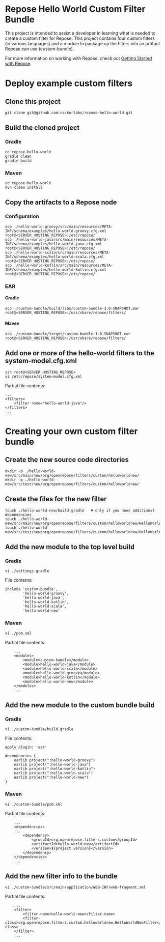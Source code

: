 # Repose Hello World Custom Filter Bundle

This project is intended to assist a developer in learning what is needed to create a custom filter for Repose.
This project contains four custom filters (in various languages) and a module to package up the filters into an
artifact Repose can use (custom-bundle).

For more information on working with Repose, check out [Getting Started with Repose](https://repose.atlassian.net/wiki/display/REPOSE/Getting+Started+with+Repose).

# Deploy example custom filters

## Clone this project
```
git clone git@github.com:rackerlabs/repose-hello-world.git
```

## Build the cloned project
### Gradle
```
cd repose-hello-world
gradle clean
gradle build
```

### Maven
```
cd repose-hello-world
mvn clean install
```

## Copy the artifacts to a Repose node
### Configuration
```
scp ./hello-world-groovy/src/main/resources/META-INF/schema/examples/hello-world-groovy.cfg.xml  root@<SERVER_HOSTING_REPOSE>:/etc/repose/
scp ./hello-world-java/src/main/resources/META-INF/schema/examples/hello-world-java.cfg.xml      root@<SERVER_HOSTING_REPOSE>:/etc/repose/
scp ./hello-world-scala/src/main/resources/META-INF/schema/examples/hello-world-scala.cfg.xml    root@<SERVER_HOSTING_REPOSE>:/etc/repose/
scp ./hello-world-kotlin/src/main/resources/META-INF/schema/examples/hello-world-kotlin.cfg.xml  root@<SERVER_HOSTING_REPOSE>:/etc/repose/
```

### EAR
#### Gradle
```
scp ./custom-bundle/build/libs/custom-bundle-1.0-SNAPSHOT.ear root@<SERVER_HOSTING_REPOSE>:/usr/share/repose/filters/
```

#### Maven
```
scp ./custom-bundle/target/custom-bundle-1.0-SNAPSHOT.ear root@<SERVER_HOSTING_REPOSE>:/usr/share/repose/filters/
```

## Add one or more of the hello-world filters to the system-model.cfg.xml
```
ssh root@<SERVER_HOSTING_REPOSE>
vi /etc/repose/system-model.cfg.xml
```

Partial file contents:
```
...
<filters>
    <filter name="hello-world-java"/>
</filters>
...
```

# Creating your own custom filter bundle

## Create the new source code directories
```
mkdir -p ./hello-world-new/src/main/new/org/openrepose/filters/custom/helloworldnew/
mkdir -p ./hello-world-new/src/test/new/org/openrepose/filters/custom/helloworldnew/
```

## Create the files for the new filter
```
touch ./hello-world-new/build.gradle   # only if you need additional dependencies
touch ./hello-world-new/src/main/new/org/openrepose/filters/custom/helloworldnew/HelloWorldNewFilter.java
touch ./hello-world-new/src/test/new/org/openrepose/filters/custom/helloworldnew/HelloWorldNewFilterTest.java
```

## Add the new module to the top level build

### Gradle
```
vi ./settings.gradle
```

File contents:
```
include 'custom-bundle',
        'hello-world-groovy',
        'hello-world-java',
        'hello-world-kotlin',
        'hello-world-scala',
        'hello-world-new'
```

### Maven
```
vi ./pom.xml
```

Partial file contents:
```
    ...
    <modules>
        <module>custom-bundle</module>
        <module>hello-world-java</module>
        <module>hello-world-scala</module>
        <module>hello-world-groovy</module>
        <module>hello-world-kotlin</module>
        <module>hello-world-new</module>
    </modules>
    ...
```
## Add the new module to the custom bundle build
### Gradle
```
vi ./custom-bundle/build.gradle
```

File contents:
```
apply plugin: 'ear'

dependencies {
    earlib project(":hello-world-groovy")
    earlib project(":hello-world-java")
    earlib project(":hello-world-kotlin")
    earlib project(":hello-world-scala")
    earlib project(":hello-world-new")
}
```

### Maven
```
vi ./custom-bundle/pom.xml
```

Partial file contents:
```
    ...
    <dependencies>
    ...
        <dependency>
            <groupId>org.openrepose.filters.custom</groupId>
            <artifactId>hello-world-new</artifactId>
            <version>${project.version}</version>
        </dependency>
    </dependencies>
    ...
```

## Add the new filter info to the bundle
```
vi ./custom-bundle/src/main/application/WEB-INF/web-fragment.xml
```

Partial file contents:
```
    ...
    <filter>
        <filter-name>hello-world-new</filter-name>
        <filter-class>org.openrepose.filters.custom.helloworldnew.HelloWorldNewFilter</filter-class>
    </filter>
    ...
```
